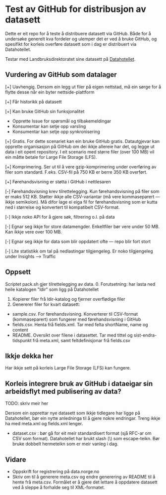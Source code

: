 # Test av GitHub for distribusjon av datasett

Dette er eit repo for å teste å distribuere datasett via GitHub.
Både for å undersøke generelt kva fordeler og ulemper det er ved å bruke GitHub, og spesifikt for korleis overføre datasett som i dag er distribuert via Datahotellet.

Testar med Landbruksdirektoratet sine datasett på [Datahotellet](https://hotell.difi.no/).

## Vurdering av GitHub som datalager

[+] Uavhengig. Dersom ein legg ut filer på eigen nettstad, må ein sørge for å flytte desse når ein byter nettside-plattform

[+] Får historikk på datasett

[+] Kan bruke GitHub sin funksjonalitet
- Opprette Issue for spørsmål og tilbakemeldingar
- Konsumentar kan setje opp varsling
- Konsumentar kan setje opp synkronisering

[+] Gratis. For dette scenariet kan ein bruke GitHub gratis. Datautgjevar kan opprette organisasjon på GitHub om dei ikkje allereie har det, og legge ut data i eit opent repository. I eit scenario med større filer (over 100 MB) vil ein måtte betale for Large File Storage (LFS).

[+] Komprimering. Ser ut til å vere gzip-komprimering under overføring av filer som standard. F.eks. CSV-fil på 750 KB er berre 350 KB overført.

[+] Førehandsvisning er støtta i GitHub i nettlesaren

[-] Førehandsvisning krev tilrettelegging. Kun førehandsvisning på filer som er maks 512 KB. Støtter ikkje alle CSV-variantar (må vere kommaseparert — ikkje semikolon). Må difor lage ei eiga fil for førehandsvisning som er kutta ned i størrelse og konvertert til kompatibelt CSV-format.

[-] Ikkje noko API for å gjere søk, filtrering o.l. på data

[-] Egnar seg ikkje for store datamengder. Enkeltfiler bør vere under 50 MB. Kan ikkje vere over 100 MB.

[-] Egnar seg ikkje for data som blir oppdatert ofte — repo blir fort stort

[-] Lite statistikk om tal på nedlastingar tilgjengeleg. Er noko tilgjengeleg under Insights --> Traffic

## Oppsett
Scriptet pack.sh gjer tilrettelegging av data.
0. Forutsetning: har lasta ned heile katalogen "ldir" som ligg på Datahotellet
1. Kopierer filer frå ldir-katalog og fjerner overflødige filer
2. Genererer filer for kvart datasett:
  - sample.csv. For førehandsvisning. Konverterer til CSV-format (kommaseparert) som fungerer med førehandsvisning i GitHub
  - fields.csv. Henta frå fields.xml. Tar med felta shortName, name og content
  - README. Oversikt over filene i datasettet. Tar med tittel og sist-endra-tidspunkt frå meta.xml, samt feltdefinisjonar frå fields.csv

## Ikkje dekka her
Har ikkje sett på korleis Large File Storage (LFS) kan fungere.

## Korleis integrere bruk av GitHub i dataeigar sin arbeidsflyt med publisering av data?

TODO: skriv meir her

Dersom ein opprettar nye datasett som ikkje tidlegare har ligge på Datahotellet, bør ein nytte anledninga til å gjere nokre endringar. Treng ikkje ha med meta.xml og fields.xml lenger.
- dataset.csv : bør gå for eit meir standardisert format (sjå RFC-ar om CSV som format). Datahotellet har brukt slash (\\) som escape-teikn. Bør bruke dobbelt hermeteikn som er meir vanleg i dag.

## Vidare
- Oppskrift for registrering på data.norge.no
- Skriv om til å generere meta.csv og endre generering av README til å hente frå meta.csv. Formålet er å gjere det lettare å oppdatere datasett ved å sleppe å forhalde seg til XML-formatet.
